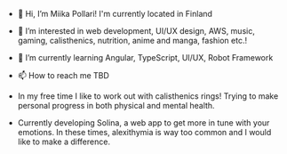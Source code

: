 - 👋 Hi, I’m Miika Pollari! I'm currently located in Finland
- 👀 I’m interested in web development, UI/UX design, AWS, music, gaming, calisthenics, nutrition, anime and manga, fashion etc.! 
- 🌱 I’m currently learning Angular, TypeScript, UI/UX, Robot Framework
- 📫 How to reach me TBD

- In my free time I like to work out with calisthenics rings! Trying to make personal progress in both physical and mental health. 
- Currently developing Solina, a web app to get more in tune with your emotions. In these times, alexithymia is way too common and I would like to make a difference.

<!---
maika-p/maika-p is a ✨ special ✨ repository because its `README.md` (this file) appears on your GitHub profile.
You can click the Preview link to take a look at your changes.
--->
